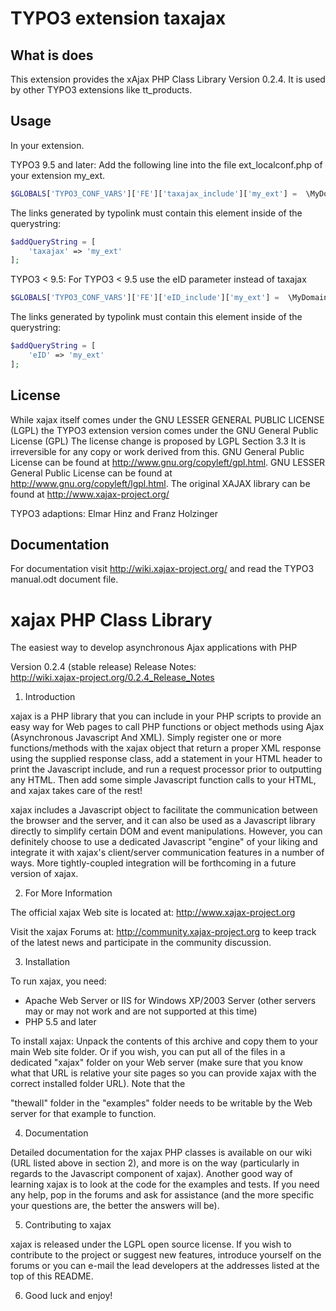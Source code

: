 # TYPO3 extension taxajax

## What is does

This extension provides the xAjax PHP Class Library Version 0.2.4.
It is used by other TYPO3 extensions like tt_products.

## Usage

In your extension.
 
TYPO3 9.5 and later:
Add the following line into the file ext_localconf.php of your extension my_ext.

```php
$GLOBALS['TYPO3_CONF_VARS']['FE']['taxajax_include']['my_ext'] =  \MyDomain\MyExt\Controller\TaxajaxController::class . '::processRequest';
```

The links generated by typolink must contain this element inside of the querystring:

```php
$addQueryString = [
    'taxajax' => 'my_ext'
];
```

TYPO3 < 9.5:
For TYPO3 < 9.5 use the eID parameter instead of taxajax 

```php
$GLOBALS['TYPO3_CONF_VARS']['FE']['eID_include']['my_ext'] =  \MyDomain\MyExt\Controller\TaxajaxController::class . '::processRequest';
```

The links generated by typolink must contain this element inside of the querystring:

```php
$addQueryString = [
    'eID' => 'my_ext'
];
```


## License
While xajax itself comes under the
GNU LESSER GENERAL PUBLIC LICENSE (LGPL)
the TYPO3 extension version comes under the
GNU General Public License (GPL)
The license change is proposed by LGPL Section 3.3
It is irreversible for any copy or work derived from this.
GNU General Public License can be found at
http://www.gnu.org/copyleft/gpl.html.
GNU LESSER General Public License can be found at
http://www.gnu.org/copyleft/lgpl.html.
The original XAJAX library can be found at
http://www.xajax-project.org/

TYPO3 adaptions:
Elmar Hinz and Franz Holzinger


## Documentation

For documentation visit http://wiki.xajax-project.org/
and read the TYPO3 manual.odt document file.


# xajax PHP Class Library
 The easiest way to develop asynchronous Ajax applications with PHP

 Version 0.2.4 (stable release)
 Release Notes:                                     
 http://wiki.xajax-project.org/0.2.4_Release_Notes

1. Introduction

xajax is a PHP library that you can include in your PHP scripts
to provide an easy way for Web pages to call PHP functions or
object methods using Ajax (Asynchronous Javascript And XML). Simply
register one or more functions/methods with the xajax object that
return a proper XML response using the supplied response class, add
a statement in your HTML header to print the Javascript include,
and run a request processor prior to outputting any HTML. Then add
some simple Javascript function calls to your HTML, and xajax takes
care of the rest!

xajax includes a Javascript object to facilitate the communication
between the browser and the server, and it can also be used as a
Javascript library directly to simplify certain DOM and event
manipulations. However, you can definitely choose to use a
dedicated Javascript "engine" of your liking and integrate it with
xajax's client/server communication features in a number of ways.
More tightly-coupled integration will be forthcoming in a future
version of xajax.

2. For More Information

The official xajax Web site is located at:
http://www.xajax-project.org

Visit the xajax Forums at:
http://community.xajax-project.org
to keep track of the latest news and participate in the community
discussion.

3. Installation

To run xajax, you need:
* Apache Web Server or IIS for Windows XP/2003 Server
   (other servers may or may not work and are not supported at this
   time)
* PHP 5.5 and later

To install xajax:
Unpack the contents of this archive and copy them to your main Web
site folder. Or if you wish, you can put all of the files in a
dedicated "xajax" folder on your Web server (make sure that you
know what that URL is relative your site pages so you can provide
xajax with the correct installed folder URL). Note that the

"thewall" folder in the "examples" folder needs to be writable by
the Web server for that example to function.

4. Documentation

Detailed documentation for the xajax PHP classes is available on
our wiki (URL listed above in section 2), and more is on the way
(particularly in regards to the Javascript component of xajax).
Another good way of learning xajax is to look at the code for the
examples and tests. If you need any help, pop in the forums and
ask for assistance (and the more specific your questions are,
the better the answers will be).

5. Contributing to xajax

xajax is released under the LGPL open source license. If you wish
to contribute to the project or suggest new features, introduce
yourself on the forums or you can e-mail the lead developers at
the addresses listed at the top of this README.

6. Good luck and enjoy!

